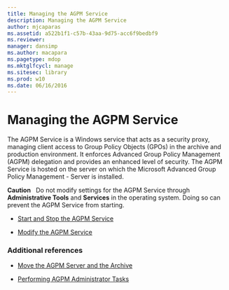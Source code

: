 ```yaml
---
title: Managing the AGPM Service
description: Managing the AGPM Service
author: mjcaparas
ms.assetid: a522b1f1-c57b-43aa-9d75-acc6f9bedbf9
ms.reviewer: 
manager: dansimp
ms.author: macapara
ms.pagetype: mdop
ms.mktglfcycl: manage
ms.sitesec: library
ms.prod: w10
ms.date: 06/16/2016
---
```



# Managing the AGPM Service


The AGPM Service is a Windows service that acts as a security proxy, managing client access to Group Policy Objects (GPOs) in the archive and production environment. It enforces Advanced Group Policy Management (AGPM) delegation and provides an enhanced level of security. The AGPM Service is hosted on the server on which the Microsoft Advanced Group Policy Management - Server is installed.

**Caution**  
Do not modify settings for the AGPM Service through **Administrative Tools** and **Services** in the operating system. Doing so can prevent the AGPM Service from starting.

 

-   [Start and Stop the AGPM Service](start-and-stop-the-agpm-service-agpm30ops.md)

-   [Modify the AGPM Service](modify-the-agpm-service-agpm30ops.md)

### Additional references

-   [Move the AGPM Server and the Archive](move-the-agpm-server-and-the-archive.md)

-   [Performing AGPM Administrator Tasks](performing-agpm-administrator-tasks-agpm30ops.md)

 

 





